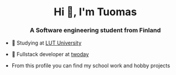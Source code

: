 <h1 align="center">Hi 👋, I'm Tuomas</h1>
<h3 align="center">A Software engineering student from Finland</h3>

- 🏫 Studying at [LUT University](https://www.lut.fi/en)

- 💼 Fullstack developer at [twoday](https://twoday.fi/)

- From this profile you can find my school work and hobby projects
